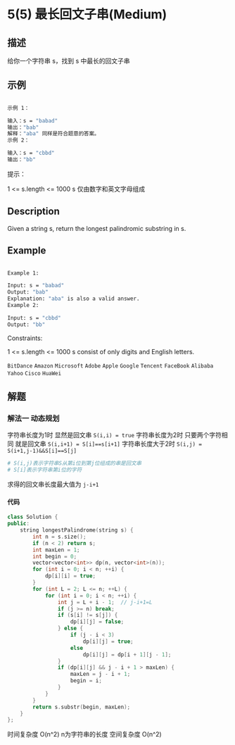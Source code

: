 # 5(5) 最长回文子串(Medium)

## 描述

给你一个字符串 s，找到 s 中最长的回文子串

## 示例

```bash

示例 1：

输入：s = "babad"
输出："bab"
解释："aba" 同样是符合题意的答案。
示例 2：

输入：s = "cbbd"
输出："bb"

``` 

提示：

1 <= s.length <= 1000
s 仅由数字和英文字母组成

## Description

Given a string s, return the longest palindromic substring in s.

## Example

```bash

Example 1:

Input: s = "babad"
Output: "bab"
Explanation: "aba" is also a valid answer.
Example 2:

Input: s = "cbbd"
Output: "bb"

```

Constraints:

1 <= s.length <= 1000
s consist of only digits and English letters.


`BitDance` `Amazon` `Microsoft` `Adobe` `Apple` `Google` `Tencent` `FaceBook` `Alibaba` `Yahoo` `Cisco` `HuaWei`

## 解题

### 解法一 动态规划

字符串长度为1时 显然是回文串 `S(i,i) = true`
字符串长度为2时 只要两个字符相同 就是回文串 `S(i,i+1) = S[i]==s[i+1]`
字符串长度大于2时 `S(i,j) = S(i+1,j-1)&&S[i]==S[j]` 
```bash
# S(i,j)表示字符串S从第i位到第j位组成的串是回文串 
# S[i]表示字符串第i位的字符
```

求得的回文串长度最大值为 `j-i+1`

#### 代码

```C++
class Solution {
public:
    string longestPalindrome(string s) {
        int n = s.size();
        if (n < 2) return s;
        int maxLen = 1;
        int begin = 0;
        vector<vector<int>> dp(n, vector<int>(n));
        for (int i = 0; i < n; ++i) {
            dp[i][i] = true;
        }
        for (int L = 2; L <= n; ++L) {
            for (int i = 0; i < n; ++i) {
                int j = L + i - 1;  // j-i+1=L
                if (j >= n) break;
                if (s[i] != s[j]) {
                    dp[i][j] = false;
                } else {
                    if (j - i < 3)
                        dp[i][j] = true;
                    else
                        dp[i][j] = dp[i + 1][j - 1];
                }
                if (dp[i][j] && j - i + 1 > maxLen) {
                    maxLen = j - i + 1;
                    begin = i;
                }
            }
        }
        return s.substr(begin, maxLen);
    }
};
```
时间复杂度 O(n^2) n为字符串的长度
空间复杂度 O(n^2) 